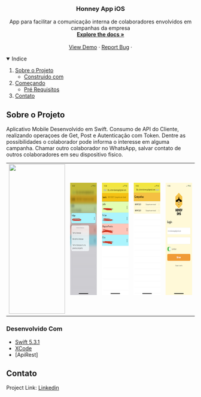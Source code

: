 <!--
*** Thanks for checking out the Best-README-Template. If you have a suggestion
*** that would make this better, please fork the repo and create a pull request
*** or simply open an issue with the tag "enhancement".
*** Thanks again! Now go create something AMAZING! :D
-->



<!-- TODO LIST -->
<!--
*** I'm using markdown "reference style" links for readability.
*** Reference links are enclosed in brackets [ ] instead of parentheses ( ).
*** See the bottom of this document for the declaration of the reference variables
*** for contributors-url, forks-url, etc. This is an optional, concise syntax you may use.
*** https://www.markdownguide.org/basic-syntax/#reference-style-links
-->



<!-- PROJECT LOGO -->
<br />
<p align="center">
  

  <h3 align="center">Honney App iOS</h3>

  <p align="center">
    App para facilitar a comunicação interna de colaboradores envolvidos em campanhas da empresa
    <br />
    <a href="https://github.com/victorvieiraveiga/HoneySms"><strong>Explore the docs »</strong></a>
    <br />
    <br />
    <a href="https://github.com/victorvieiraveiga/HoneySms">View Demo</a>
    ·
    <a href="https://github.com/victorvieiraveiga/HoneySms/issues">Report Bug</a>
    ·
</p>



<!-- TABLE OF CONTENTS -->
<details open="open">
  <summary>Indice</summary>
  <ol>
    <li>
      <a href="#about-the-project">Sobre o Projeto</a>
      <ul>
        <li><a href="#built-with">Construido com</a></li>
      </ul>
    </li>
    <li>
      <a href="#getting-started">Começando</a>
      <ul>
        <li><a href="#prerequisites">Pré Requisitos</a></li>
      </ul>
    </li>
    <li><a href="#contact">Contato</a></li>
  </ol>
</details>



<!-- ABOUT THE PROJECT -->
## Sobre o Projeto

Aplicativo Mobile Desenvolvido em Swift. Consumo de API do Cliente, realizando operaçoes de Get, Post e Autenticação com Token.
Dentre as possibilidades o colaborador pode informa o interesse em alguma campanha. Chamar outro colaborador no WhatsApp, salvar contato de outros colaboradores em seu dispositivo fisico.

<table>
  <tbody>
    <tr>
      <td> <img src="images/screenshot3.jpg" height="400" width="150" /> </td>
      <td> <img src="images/img4.jpg" height="300" width="139" /> </td>
      <td> <img src="images/img3.jpg" height="300" width="139" /> </td>
      <td> <img src="images/img2.png" height="300" width="139" /> </td>
      <td> <img src="images/img1.png" height="300" width="139" /> </td>
    </tr>
  </tbody>
</table>




### Desenvolvido Com

* [Swift 5.3.1](https://www.apple.com/br/swift/)
* [XCode](https://developer.apple.com/xcode/)
* [ApiRest]



<!-- CONTACT -->
## Contato

Project Link: [Linkedin](https://www.linkedin.com/in/victor-vieira-veiga-96867157/)








